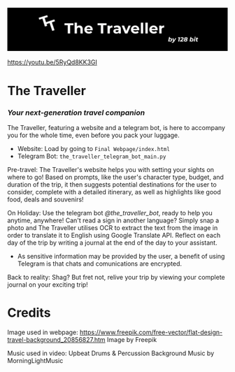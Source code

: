![logo](the_traveller_logo.png)

https://youtu.be/5RyQd8KK3GI

# The Traveller
### _Your next-generation travel companion_

The Traveller, featuring a website and a telegram bot, is here to accompany you for the whole time, even before you pack your luggage.

* Website: Load by going to `Final Webpage/index.html`
* Telegram Bot: `the_traveller_telegram_bot_main.py`

Pre-travel: The Traveller's website helps you with setting your sights on where to go! Based on prompts, like the user's character type, budget, and duration of the trip, it then suggests potential destinations for the user to consider, complete with a detailed itinerary, as well as highlights like good food, deals and souvenirs!

On Holiday: Use the telegram bot _@the_traveller_bot_, ready to help you anytime, anywhere! Can't read a sign in another language? Simply snap a photo and The Traveller utilises OCR to extract the text from the image in order to translate it to English using Google Translate API. Reflect on each day of the trip by writing a journal at the end of the day to your assistant.

* As sensitive information may be provided by the user, a benefit of using Telegram is that chats and comunications are encrypted.

Back to reality: Shag? But fret not, relive your trip by viewing your complete journal on your exciting trip!

# Credits
Image used in webpage: 
https://www.freepik.com/free-vector/flat-design-travel-background_20856827.htm
Image by Freepik

Music used in video: 
Upbeat Drums & Percussion Background Music
by MorningLightMusic
